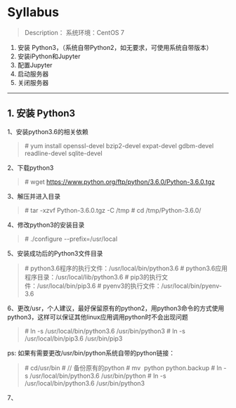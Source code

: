 # Syllabus
> Description：
> 系统环境：CentOS 7

1. 安装 Python3，（系统自带Python2，如无要求，可使用系统自带版本）
2. 安装iPython和Jupyter
3. 配置Jupyter
4. 启动服务器
5. 关闭服务器

---

## 1. 安装 Python3

1、安装python3.6的相关依赖
> \# yum install openssl-devel bzip2-devel expat-devel gdbm-devel readline-devel sqlite-devel

2、下载python3
> \# wget https://www.python.org/ftp/python/3.6.0/Python-3.6.0.tgz

3、解压并进入目录
> \# tar -xzvf Python-3.6.0.tgz -C  /tmp
> \# cd  /tmp/Python-3.6.0/

4、修改python3的安装目录
> \# ./configure --prefix=/usr/local

5、安装成功后的Python3文件目录
> \# python3.6程序的执行文件：/usr/local/bin/python3.6
> \# python3.6应用程序目录：/usr/local/lib/python3.6
> \# pip3的执行文件：/usr/local/bin/pip3.6
> \# pyenv3的执行文件：/usr/local/bin/pyenv-3.6

6、更改/usr，个人建议，最好保留原有的python2，用python3命令的方式使用python3，这样可以保证其他linux应用调用python时不会出现问题
> \# ln -s /usr/local/bin/python3.6 /usr/bin/python3
> \# ln -s /usr/local/bin/pip3.6 /usr/bin/pip3

ps: 如果有需要更改/usr/bin/python系统自带的python链接：
> \# cd/usr/bin
> \# // 备份原有的python
> \# mv  python python.backup
> \# ln -s /usr/local/bin/python3.6 /usr/bin/python
> \# ln -s /usr/local/bin/python3.6 /usr/bin/python3


7、


